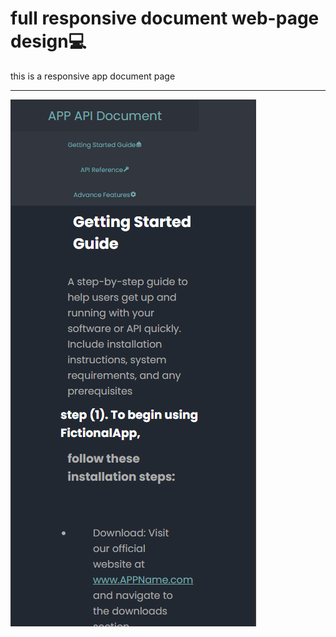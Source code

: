# full responsive document web-page design💻
<p>this is a responsive app document page</p>
<hr>
<img src="pic1.png" alt="a mobile viewof the website">
